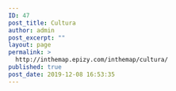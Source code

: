 ```yaml
---
ID: 47
post_title: Cultura
author: admin
post_excerpt: ""
layout: page
permalink: >
  http://inthemap.epizy.com/inthemap/cultura/
published: true
post_date: 2019-12-08 16:53:35
---
```

<!-- wp:image {"id":39,"sizeSlug":"large"} -->
<figure class="wp-block-image size-large"><img src="http://inthemap.epizy.com/wp-content/uploads/2019/12/fiestasdesepulveda.jpg" alt="" class="wp-image-39"/></figure>
<!-- /wp:image -->